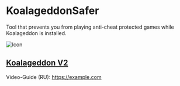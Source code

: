 # KoalageddonSafer
Tool that prevents you from playing anti-cheat protected games while Koalageddon is installed.

![Icon](https://i.imgur.com/ZslNN4D.png)
## [Koalageddon V2](https://github.com/acidicoala/Koalageddon2)
Video-Guide (RU): https://example.com
